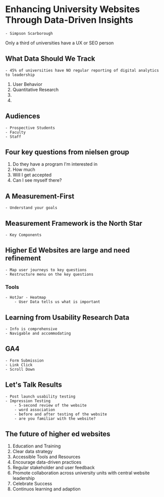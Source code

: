 # Enhancing University Websites Through Data-Driven Insights

    - Simpson Scarborough

Only a third of universities have a UX or SEO person

## What Data Should We Track

    - 45% of universities have NO regular reporting of digital analytics to leadership

1. User Behavior
1. Quantitative Research
1.
1.

## Audiences

    - Prospective Students
    - Faculty
    - Staff

## Four key questions from nielsen group

1. Do they have a program I'm interested in
1. How much
1. Will I get accepted
1. Can I see myself there?

## A Measurement-First

    - Understand your goals

## Measurement Framework is the North Star

    - Key Components

## Higher Ed Websites are large and need refinement

    - Map user journeys to key questions
    - Restructure menu on the key questions

### Tools

    - HotJar - Heatmap
        - User Data tells us what is important

## Learning from Usability Research Data

    - Info is comprehensive
    - Navigable and accommodating

## GA4

    - Form Submission
    - Link Click
    - Scroll Down

## Let's Talk Results

    - Post launch usability testing
    - Impression Testing
        - 5-second review of the website
        - word association
        - before and after testing of the website
        - are you familiar with the website?

## The future of higher ed websites

1. Education and Training
1. Clear data strategy
1. Accessible Tools and Resources
1. Encourage data-driven practices
1. Regular stakeholder and user feedback
1. Promote collaboration across university units with central website leadership
1. Celebrate Success
1. Continuos learning and adaption
